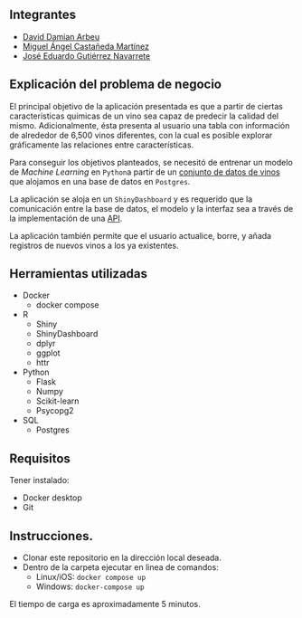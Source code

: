 ## Integrantes
- [David Damian Arbeu](https://github.com/David-Damian)
- [Miguel Ángel Castañeda Martínez](https://github.com/CAMM961001)
- [José Eduardo Gutiérrez Navarrete](https://github.com/Navarreteed)

## Explicación del problema de negocio
El principal objetivo de la aplicación presentada es que a partir de ciertas caracteristicas quimicas de un vino sea capaz de predecir la calidad del mismo. Adicionalmente, ésta presenta al usuario una tabla con información de alrededor de 6,500 vinos diferentes, con la cual es posible explorar gráficamente las relaciones entre características.

Para conseguir los objetivos planteados, se necesitó de entrenar un modelo de *Machine Learning* en `Python`a partir de un [conjunto de datos de vinos](https://www.kaggle.com/code/vishalyo990/prediction-of-quality-of-wine/data) que alojamos en una base de datos en `Postgres`.

La aplicación se aloja en un `ShinyDashboard` y es requerido que la comunicación entre la base de datos, el modelo y la interfaz sea a través de la implementación de una [API](https://github.com/Skalas/EC2022/blob/main/notas/API/Intro.org).

La aplicación también permite que el usuario actualice, borre, y añada registros de nuevos vinos a los ya existentes.

## Herramientas utilizadas
 - Docker
   - docker compose 
 - R
   - Shiny
   - ShinyDashboard
   - dplyr
   - ggplot
   - httr
 - Python
   - Flask
   - Numpy
   - Scikit-learn
   - Psycopg2 
 - SQL
   - Postgres

## Requisitos
Tener instalado:
   - Docker desktop
   - Git
## Instrucciones.
 - Clonar este repositorio en la dirección local deseada.
 - Dentro de la carpeta ejecutar en linea de comandos:  
   - Linux/iOS: `docker compose up` 
   - Windows: `docker-compose up`
 
 El tiempo de carga es aproximadamente 5 minutos.


